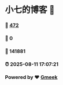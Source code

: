 # 小七的博客 :link:  
### :page_facing_up: [472](/tag.html) 
### :speech_balloon: 0 
### :hibiscus: 141881 
### :alarm_clock: 2025-08-11 17:07:21 
### Powered by :heart: [Gmeek](https://github.com/Meekdai/Gmeek)

